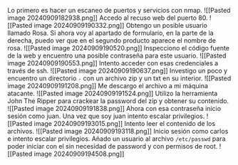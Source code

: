 
Lo primero es hacer un escaneo de puertos y servicios con nmap.
![[Pasted image 20240909182938.png]]
Accedo al recuso web  del puerto 80.
![[Pasted image 20240909190332.png]]
Obtengo un posible usuario llamado Rosa.
Si ahora voy al apartado de formulario, en la parte de la derecha, puedo ver que en el segundo producto aparece el nombre de rosa.
![[Pasted image 20240909190520.png]]
Inspecciono el código fuente de la web y encuentro una posible contraseña para este usuario.
![[Pasted image 20240909190553.png]]
Intento acceder con esas credenciales a través de ssh.
![[Pasted image 20240909190637.png]]
Investigo un poco y encuentro un directorio `-` con un archivo zip y un txt en su interior.
![[Pasted image 20240909191208.png]]
Me descargo el archivo a mi máquina atacante.
![[Pasted image 20240909191524.png]]
Utilizo la herramienta John The Ripper para crackear la password del zip y obtener su contenido.
![[Pasted image 20240909191838.png]]
Ahora con esa contraseña inicio sesión como juan.
Una vez que soy juan intento escalar privilegios.
![[Pasted image 20240909193015.png]]
Intento leer el contenido de los archivos.
![[Pasted image 20240909193118.png]]
Inicio sesión como carlos e intento escalar privilegios.
Añado un usuario al archivo `/etc/passwd` para poder iniciar con el sin necesidad de password y con permisos de root.
![[Pasted image 20240909194508.png]]
